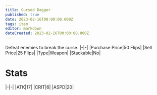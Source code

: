 ```yaml
---
title: Cursed Dagger
published: true
date: 2023-02-16T00:00:00.000Z
tags: item
editor: markdown
dateCreated: 2023-02-16T00:00:00.000Z
---
```


Defeat enemies to break the curse.
|-|-|
|Purchase Price|50 Flips|
|Sell Price|25 Flips|
|Type|Weapon|
|Stackable|No|

# Stats
|-|-|
|ATK|17|
|CRIT|6|
|ASPD|20|
